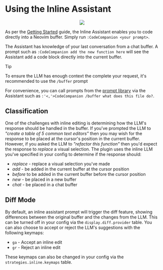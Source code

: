 # Using the Inline Assistant

<p align="center">
  <img src="https://github.com/user-attachments/assets/21568a7f-aea8-4928-b3d4-f39c6566a23c" />
</p>

As per the [Getting Started](/getting-started.md#inline-assistant) guide, the Inline Assistant enables you to code directly into a Neovim buffer. Simply run `:CodeCompanion <your prompt>`.

The Assistant has knowledge of your last conversation from a chat buffer. A prompt such as `:CodeCompanion add the new function here` will see the Assistant add a code block directly into the current buffer.

> [!TIP]
> To ensure the LLM has enough context the complete your request, it's recommended to use the `/buffer` prompt

For convenience, you can call prompts from the [prompt library](/configuration/prompt-library) via the Assistant such as `:'<,'>CodeCompanion /buffer what does this file do?`.

## Classification

One of the challenges with inline editing is determining how the LLM's response should be handled in the buffer. If you've prompted the LLM to _"create a table of 5 common text editors"_ then you may wish for the response to be placed at the cursor's position in the current buffer. However, if you asked the LLM to _"refactor this function"_ then you'd expect the response to _replace_ a visual selection. The plugin uses the inline LLM you've specified in your config to determine if the response should:

- _replace_ - replace a visual selection you've made
- _add_ - be added in the current buffer at the cursor position
- _before_ to be added in the current buffer before the cursor position
- _new_ - be placed in a new buffer
- _chat_ - be placed in a chat buffer

## Diff Mode

By default, an inline assistant prompt will trigger the diff feature, showing differences between the original buffer and the changes from the LLM. This can be turned off in your config via the `display.diff.provider` table. You can also choose to accept or reject the LLM's suggestions with the following keymaps:

- `ga` - Accept an inline edit
- `gr` - Reject an inline edit

These keymaps can also be changed in your config via the `strategies.inline.keymaps` table.


